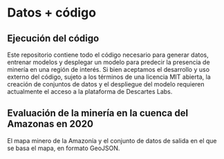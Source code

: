 # Datos + código

## Ejecución del código
Este repositorio contiene todo el código necesario para generar datos, entrenar modelos y desplegar un modelo para predecir la presencia de minería en una región de interés. Si bien aceptamos el desarrollo y uso externo del código, sujeto a los términos de una licencia MIT abierta, la creación de conjuntos de datos y el despliegue del modelo requieren actualmente el acceso a la plataforma de Descartes Labs.

## Evaluación de la minería en la cuenca del Amazonas en 2020
El mapa minero de la Amazonía y el conjunto de datos de salida en el que se basa el mapa, en formato GeoJSON.